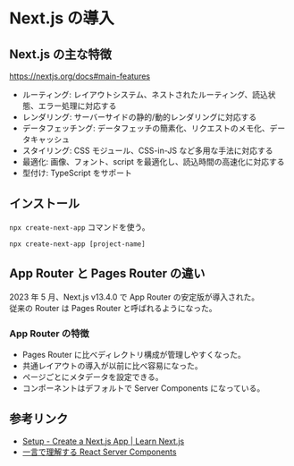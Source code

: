 # Next.js の導入

## Next.js の主な特徴

https://nextjs.org/docs#main-features

- ルーティング: レイアウトシステム、ネストされたルーティング、読込状態、エラー処理に対応する
- レンダリング: サーバーサイドの静的/動的レンダリングに対応する
- データフェッチング: データフェッチの簡素化、リクエストのメモ化、データキャッシュ
- スタイリング: CSS モジュール、CSS-in-JS など多用な手法に対応する
- 最適化: 画像、フォント、script を最適化し、読込時間の高速化に対応する
- 型付け: TypeScript をサポート

## インストール

`npx create-next-app` コマンドを使う。

```
npx create-next-app [project-name]
```

## App Router と Pages Router の違い

2023 年 5 月、Next.js v13.4.0 で App Router の安定版が導入された。  
従来の Router は Pages Router と呼ばれるようになった。

### App Router の特徴

- Pages Router に比べディレクトリ構成が管理しやすくなった。
- 共通レイアウトの導入が以前に比べ容易になった。
- ページごとにメタデータを設定できる。
- コンポーネントはデフォルトで Server Components になっている。

## 参考リンク

- [Setup - Create a Next.js App | Learn Next.js](https://nextjs.org/learn/basics/create-nextjs-app/setup)
- [一言で理解する React Server Components](https://zenn.dev/uhyo/articles/react-server-components-multi-stage)

